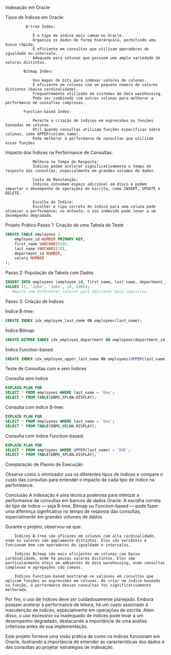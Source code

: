Indexação em Oracle

Tipos de Índices em Oracle:

             B-tree Index:

                É o tipo de índice mais comum no Oracle.
                Organiza os dados de forma hierárquica, permitindo uma busca rápida.
                É eficiente em consultas que utilizam operadores de igualdade ou intervalo.
                Adequado para colunas que possuem uma ampla variedade de valores distintos.
    
            Bitmap Index:

                Usa mapas de bits para indexar valores de colunas.
                É eficiente em colunas com um pequeno número de valores distintos (baixa cardinalidade).
                Frequentemente utilizado em sistemas de data warehousing.
                Pode ser combinado com outras colunas para melhorar a performance de consultas complexas.
            
            Function-based Index:

                Permite a criação de índices em expressões ou funções baseadas em colunas.
                Útil quando consultas utilizam funções específicas sobre colunas, como UPPER(column_name).
                Pode melhorar a performance de consultas que utilizam essas funções

Impacto dos Índices na Performance de Consultas:

                Melhora no Tempo de Resposta:
                Índices podem acelerar significativamente o tempo de resposta das consultas, especialmente em grandes volumes de dados.

                Custo de Manutenção:
                Índices consomem espaço adicional em disco e podem impactar o desempenho de operações de escrita, como INSERT, UPDATE e DELETE.

                Escolha do Índice:
                Escolher o tipo correto de índice para uma coluna pode otimizar a performance; no entanto, o uso indevido pode levar a um desempenho degradado.

Projeto Prático
Passo 1: Criação de uma Tabela de Teste
```sql
CREATE TABLE employees (
    employee_id NUMBER PRIMARY KEY,
    first_name VARCHAR2(50),
    last_name VARCHAR2(50),
    department_id NUMBER,
    salary NUMBER
);
```

Passo 2: População da Tabela com Dados

```sql
INSERT INTO employees (employee_id, first_name, last_name, department_id, salary)
VALUES (1, 'John', 'John', 10, 5000);
-- Repita com diferentes valores para adicionar mais registros
```

Passo 3: Criação de Índices

Índice B-tree:
```sql
CREATE INDEX idx_employee_last_name ON employees(last_name);
```
Índice Bitmap:
```sql
CREATE BITMAP INDEX idx_employee_department ON employees(department_id);
```
Índice Function-based:
```sql
CREATE INDEX idx_employee_upper_last_name ON employees(UPPER(last_name));
```
Teste de Consultas com e sem Índices

Consulta sem índice
```sql
EXPLAIN PLAN FOR 
SELECT * FROM employees WHERE last_name = 'Doe';
SELECT * FROM TABLE(DBMS_XPLAN.DISPLAY);
```
Consulta com índice B-tree:
```sql
EXPLAIN PLAN FOR 
SELECT * FROM employees WHERE last_name = 'Doe';
SELECT * FROM TABLE(DBMS_XPLAN.DISPLAY);
```
Consulta com índice Function-based:
```sql
EXPLAIN PLAN FOR 
SELECT * FROM employees WHERE UPPER(last_name) = 'DOE';
SELECT * FROM TABLE(DBMS_XPLAN.DISPLAY);
```
Comparação de Planos de Execução

Observe como o otimizador usa os diferentes tipos de índices e compare o custo das consultas para entender o impacto de cada tipo de índice na performance.

Conclusão
A indexação é uma técnica poderosa para otimizar a performance de consultas em bancos de dados Oracle. A escolha correta do tipo de índice — seja B-tree, Bitmap ou Function-based — pode fazer uma diferença significativa no tempo de resposta das consultas, especialmente em grandes volumes de dados.

Durante o projeto, observou-se que:

        Índices B-tree são eficazes em colunas com alta cardinalidade, onde os valores são amplamente distintos. Eles são versáteis e funcionam bem com operadores de igualdade e intervalos.

        Índices Bitmap são mais eficientes em colunas com baixa cardinalidade, onde há poucos valores distintos. Eles são particularmente úteis em ambientes de data warehousing, onde consultas complexas e agregações são comuns.

        Índices Function-based mostraram-se valiosos em consultas que aplicam funções ou expressões em colunas. Ao criar um índice baseado na função, a performance dessas consultas foi significativamente melhorada.

Por fim, o uso de índices deve ser cuidadosamente planejado. Embora possam acelerar a performance de leitura, há um custo associado à manutenção de índices, especialmente em operações de escrita. Além disso, o uso excessivo ou inadequado de índices pode levar a um desempenho degradado, destacando a importância de uma análise criteriosa antes de sua implementação.

Este projeto fornece uma visão prática de como os índices funcionam em Oracle, ilustrando a importância de entender as características dos dados e das consultas ao projetar estratégias de indexação.